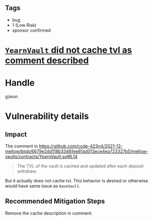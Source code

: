 ## Tags

- bug
- 1 (Low Risk)
- sponsor confirmed

# [`YearnVault` did not cache tvl as comment described](https://github.com/code-423n4/2021-12-mellow-findings/issues/84) 

# Handle

gzeon


# Vulnerability details

## Impact
The comment in
https://github.com/code-423n4/2021-12-mellow/blob/6679e2dd118b33481ee81ad013ece4ea723327b5/mellow-vaults/contracts/YearnVault.sol#L14
> The TVL of the vault is cached and updated after each deposit withdraw.

But it actually does not cache tvl. This behavior is desired or otherwise would have same issue as `AaveVault`.

## Recommended Mitigation Steps
Remove the cache description in comment. 

